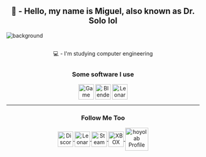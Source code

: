 <h2 align=center> 🤖 - Hello, my name is Miguel, also known as Dr. Solo lol </h2>



<img alt="background"	align="center" 	src = "https://cdn.leonardo.ai/users/4ca3dbe5-820e-447b-aecc-ffb603540e48/generations/792a051e-dbe3-46c7-bd43-a75b400e46a6/AlbedoBase_XL_a_beautiful_white_kitten_playing_in_the_snow_pin_0.jpg" />

##

<p align=center> 💻 - I'm studying computer engineering </p>

##

<p>
	<h3 align=center>	Some software I use	</h3>
</p>


<div	align="center"	style = "display: inline_block">
		<img title="Game Maker" 	alt="Game Maker		Icon"	height="40" width="40" align="center" 	src = "https://freefilehippo.com/wp-content/uploads/2020/11/gamemaker-studio-2-logo.png" />
		<img title="Blender" 		alt="Blender 		Icon"	height="40" width="40" align="center" 	src = "https://github.com/DoutorSolo/DoutorSolo/assets/132822901/0aacb41d-d132-4558-ad5b-ecb64a438e34" />
		<img title="Leonardo.AI"	alt="Leonardo.AI	Icon" 	height="40" width="40" align="center"	src = "https://media.discordapp.net/attachments/539880235257298966/1180530727431966811/3_Sem_Titulo_20231202122700_agora_vai.png?        ex=657dc1ea&is=656b4cea&hm=61090bba42a4173d013778d600399a2a3ba295ac688c2fbb87070f12c3ad33ac&=&format=webp&quality=lossless&width=500&height=500" />
</div>

<hr>

<p>
	<h3 align=center>	Follow Me Too	</h3>
</p>

<div align="center" style = "display: inline_block">
	<a title="Discord" 	target="_blank" 						href 	= "https://discord.com/channels/@me/534808726570270731" >
                <img alt="Discord	Profile"	height="40" width="40" align="center" 	src 	= "https://github.com/DoutorSolo/DoutorSolo/assets/132822901/ec819b38-d12c-4c49-9ab3-d48ef3f4a6a7"/> 
	</a>
	<a title="Leonardo.AI"	target="blank"							href 	= "https://app.leonardo.ai/profile/Doutor_Solo">
      		<img alt="Leonardo.AI 	Profile"	height="40" width="40" align="center"	src 	= "https://media.discordapp.net/attachments/539880235257298966/1180530727431966811/3_Sem_Titulo_20231202122700_agora_vai.png?        ex=657dc1ea&is=656b4cea&hm=61090bba42a4173d013778d600399a2a3ba295ac688c2fbb87070f12c3ad33ac&=&format=webp&quality=lossless&width=500&height=500"/> 
	</a>
	<a title="Steam"	target="_blank"							href	= "https://steamcommunity.com/profiles/76561199479132119/" >
                <img alt="Steam		Profile"	height="40" width="40" align="center"	src 	= "https://logosdownload.com/logo/Steam-Icon-logo-big.png"/> 
	</a>
	<a title="XBOX"		target="_blank"							href 	= "https://account.xbox.com/pt-br/profile?gamertag=Doutor%20Solo">
                <img alt="XBOX 		Profile"	height="40" width="40" align="center" 	src 	= "https://github.com/DoutorSolo/DoutorSolo/assets/132822901/37b70879-69a1-4290-8b72-c6240f00d8e3"/>
	</a>
	<a title="Hoyolab"	target="_balnk"							href 	= "https://www.hoyolab.com/accountCenter/postList?id=299038211" >
                <img alt="hoyolab 	Profile" 	height="60" width="60" align="center" 	src 	= "https://cdn141.picsart.com/2b30e4c1-ab13-4934-99e0-1f947119fefd/374756652007211.png"/>
	</a>
</div>











<!--




</div>
</td>
    <td>
		<h3 align=top>Creative</h3>
			<div align=center>
  
  
  

</div></td>
    <td>
		<h3 align=center>Drawing and editing</h3>
			<div align=center>
  
  <img src = "https://lh3.googleusercontent.com/EWyXSIExk317d5TxiWgA8A3mVRBiEdIpX0E7Yu3ghBOZDhlar34ewJdeVuiD40s1uok=w300"                        height="50" alt="Ibis paint X" />
  <img src = "https://image.winudf.com/v2/image1/Y29tLmxlbW9uLmx2b3ZlcnNlYXNfaWNvbl8xNjYwMjE4OTc4XzA1NA/icon.png?w=80&fakeurl=1"                 height="50">
  

</div>
	</td>
  </tr>
</table>



